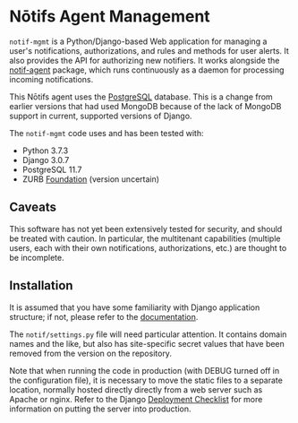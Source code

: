 # N&#x014d;tifs Agent Management

`notif-mgmt` is a Python/Django-based Web application for managing a
user's notifications, authorizations, and rules and methods for user
alerts. It also provides the API for authorizing new notifiers. It
works alongside the
[notif-agent](https://github.com/jimfenton/notif-agent) package, which
runs continuously as a daemon for processing incoming notifications.

This N&#x014d;tifs agent uses the [PostgreSQL](https://www.postgresql.org/)
database. This is a change from earlier versions that had used MongoDB because of the lack of MongoDB support in current, supported versions of Django.

The `notif-mgmt` code uses and has been tested with:

* Python 3.7.3
* Django 3.0.7
* PostgreSQL 11.7
* ZURB [Foundation](http://foundation.zurb.com/) (version uncertain)

## Caveats

This software has not yet been extensively tested for security, and
should be treated with caution. In particular, the multitenant
capabilities (multiple users, each with their own notifications,
authorizations, etc.) are thought to be incomplete.

## Installation

It is assumed that you have some familiarity with Django application
structure; if not, please refer to the
[documentation](https://docs.djangoproject.com/en/3.0/).

The `notif/settings.py` file will need particular attention. It contains
domain names and the like, but also has site-specific secret values
that have been removed from the version on the repository.

Note that when running the code in production (with DEBUG turned off
in the configuration file), it is necessary to move the static files
to a separate location, normally hosted directly directly from a web
server such as Apache or nginx. Refer to the Django
[Deployment Checklist](https://docs.djangoproject.com/en/3.0/howto/deployment/checklist/)
for more information on putting the server into production.




